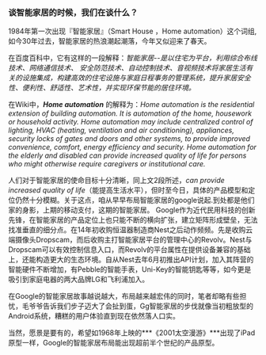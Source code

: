 ### 谈智能家居的时候，我们在谈什么？
1984年第一次出现『智能家居』（Smart House ，Home automation）这个词组,如今30年过去，智能家居的热浪潮起潮落，今年又似迎来了春天。
  
在百度百科中，它有这样的一段解释：*智能家居--是以住宅为平台，利用综合布线技术、网络通信技术、 安全防范技术、自动控制技术、音视频技术将家居生活有关的设施集成，构建高效的住宅设施与家庭日程事务的管理系统，提升家居安全性、便利性、舒适性、艺术性，并实现环保节能的居住环境。*

在Wiki中，***Home automation*** 的解释为：*Home automation is the residential extension of building automation. It is automation of the home, housework or household activity. Home automation may include centralized control of lighting, HVAC (heating, ventilation and air conditioning), appliances, security locks of gates and doors and other systems, to provide improved convenience, comfort, energy efficiency and security. Home automation for the elderly and disabled can provide increased quality of life for persons who might otherwise require caregivers or institutional care.*

人们对于智能家居的使命目标十分清晰，同上文2段所述，*can provide increased quality of life*（能提高生活水平），但时至今日，具体的产品模型和定位仍然十分模糊。关于这点，咱从早早布局智能家居的google说起.到处都是他们家的身影，上期的移动支付，这期的智能家居。
Google作为近代民用科技的创新先锋，在智能家居的产品定位上也只能不断的横向扩张，建立矩阵形成壁垒，无法找准垂直的细分点。在14年初收购恒温器制造商Nest之后动作频频。先是收购云端摄像头Dropscam，而后收购主打智能家居平台的管理中心的Revolv。Nest与Dropscam可以有效控制信息入口，而Revolv的平台属性在提供设备兼容的基础上，还能构造更大的生态环境。自从Nest去年6月初推出API计划，加入其阵营的智能硬件不断增加，有Pebble的智能手表，Uni-Key的智能钥匙等等，如今更是吸引到家庭电器的两大品牌LG和飞利浦加入。

在Google的智能家居故事越说越大，布局越来越宏伟的同时，笔者却略有些担忧，毛爷爷告诉我们步子迈大了会扯到蛋，Gg智能家居的步伐就像当初粗放型的Android系统，糟糕的用户体验直到现在依然落人口实。

当然，愿景是要有的，希望如1968年上映的***《2001太空漫游》***出现了iPad原型一样，Google的智能家居布局能出现超前半个世纪的产品原型。